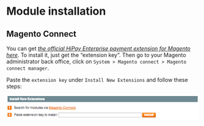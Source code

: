# Module installation

## Magento Connect

You can get [*the official HiPay Enterprise payment extension for Magento here*](http://www.magentocommerce.com/magento-connect/hipay-fullservice-1.html).
To install it, just get the “extension key”. Then go to your Magento administrator back office, click on `System > Magento connect > Magento connect manager`.

Paste the `extension key` under `Install New Extensions` and follow these steps:

![magento connect](images/image8.png)